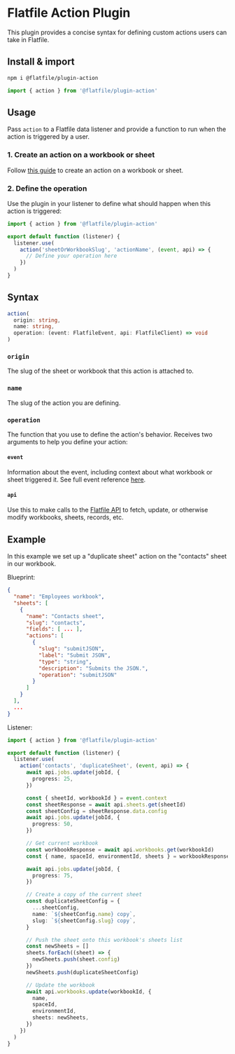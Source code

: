 # Flatfile Action Plugin

This plugin provides a concise syntax for defining custom actions users can take in Flatfile.

## Install & import

```bash
npm i @flatfile/plugin-action
```

```ts
import { action } from '@flatfile/plugin-action'
```

## Usage

Pass `action` to a Flatfile data listener and provide a function to run when the action is triggered by a user.

### 1. Create an action on a workbook or sheet

Follow [this guide](https://flatfile.com/docs/guides/custom-actions) to create an action on a workbook or sheet.

### 2. Define the operation

Use the plugin in your listener to define what should happen when this action is triggered:

```ts
import { action } from '@flatfile/plugin-action'

export default function (listener) {
  listener.use(
    action('sheetOrWorkbookSlug', 'actionName', (event, api) => {
      // Define your operation here
    })
  )
}
```

## Syntax

```ts
action(
  origin: string,
  name: string,
  operation: (event: FlatfileEvent, api: FlatfileClient) => void
)
```

### `origin`

The slug of the sheet or workbook that this action is attached to.

### `name`

The slug of the action you are defining.

### `operation`

The function that you use to define the action's behavior. Receives two arguments to help you define your action:

#### `event`

Information about the event, including context about what workbook or sheet triggered it. See full event reference [here](https://reference.flatfile.com/docs/api/5c9bb67e0d6ae-get-an-event).

#### `api`

Use this to make calls to the [Flatfile API](https://reference.flatfile.com/docs/api/pgrqb7max440y-introduction) to fetch, update, or otherwise modify workbooks, sheets, records, etc.

## Example

In this example we set up a "duplicate sheet" action on the "contacts" sheet in our workbook.

Blueprint:

```json
{
  "name": "Employees workbook",
  "sheets": [
    {
      "name": "Contacts sheet",
      "slug": "contacts",
      "fields": [ ... ],
      "actions": [
        {
          "slug": "submitJSON",
          "label": "Submit JSON",
          "type": "string",
          "description": "Submits the JSON.",
          "operation": "submitJSON"
        }
      ]
    }
  ],
  ...
}
```

Listener:

```ts
import { action } from '@flatfile/plugin-action'

export default function (listener) {
  listener.use(
    action('contacts', 'duplicateSheet', (event, api) => {
      await api.jobs.update(jobId, {
        progress: 25,
      })

      const { sheetId, workbookId } = event.context
      const sheetResponse = await api.sheets.get(sheetId)
      const sheetConfig = sheetResponse.data.config
      await api.jobs.update(jobId, {
        progress: 50,
      })

      // Get current workbook
      const workbookResponse = await api.workbooks.get(workbookId)
      const { name, spaceId, environmentId, sheets } = workbookResponse.data

      await api.jobs.update(jobId, {
        progress: 75,
      })

      // Create a copy of the current sheet
      const duplicateSheetConfig = {
        ...sheetConfig,
        name: `${sheetConfig.name} copy`,
        slug: `${sheetConfig.slug} copy`,
      }

      // Push the sheet onto this workbook's sheets list
      const newSheets = []
      sheets.forEach((sheet) => {
        newSheets.push(sheet.config)
      })
      newSheets.push(duplicateSheetConfig)

      // Update the workbook
      await api.workbooks.update(workbookId, {
        name,
        spaceId,
        environmentId,
        sheets: newSheets,
      })
    })
  )
}
```
